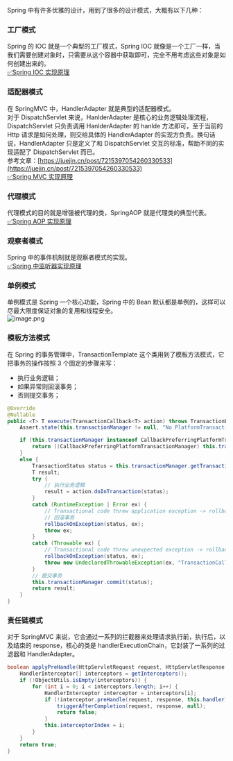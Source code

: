 Spring 中有许多优雅的设计，用到了很多的设计模式，大概有以下几种：

### 工厂模式
Spring 的 IOC 就是一个典型的工厂模式，Spring IOC 就像是一个工厂一样，当我们需要创建对象时，只需要从这个容器中获取即可，完全不用考虑这些对象是如何创建出来的。<br />[✅Spring IOC 实现原理](https://www.yuque.com/ezrealwj/nnv5da/zbm2d7g3qc6ada8r?view=doc_embed)

### 适配器模式
在 SpringMVC 中，HandlerAdapter 就是典型的适配器模式。<br />对于 DispatchServlet 来说，HanlderAdapter 是核心的业务逻辑处理流程，DispatchServlet 只负责调用	HanlderAdapter 的 hanlde 方法即可，至于当前的 Http 请求是如何处理，则交给具体的 HandlerAdapter 的实现方负责。换句话说，HandlerAdapter 只是定义了和 DispatchServlet 交互的标准，帮助不同的实现适配了 DispatchServlet 而已。<br />参考文章：[https://juejin.cn/post/7215397054260330533](https://juejin.cn/post/7215397054260330533)<br />[✅Spring MVC 实现原理](https://www.yuque.com/ezrealwj/nnv5da/hqm326li4vba3ytl?view=doc_embed)

### 代理模式
代理模式的目的就是增强被代理的类，SpringAOP 就是代理类的典型代表。<br />[✅Spring AOP 实现原理](https://www.yuque.com/ezrealwj/nnv5da/httmgksabk84g8t9?view=doc_embed)
### 观察者模式
Spring 中的事件机制就是观察者模式的实现。<br />[✅Spring 中监听器实现原理](https://www.yuque.com/ezrealwj/nnv5da/fg7sibz8c85vdxgo?view=doc_embed)

### 单例模式
单例模式是 Spring 一个核心功能，Spring 中的 Bean 默认都是单例的，这样可以尽最大限度保证对象的复用和线程安全。<br />![image.png](https://cdn.nlark.com/yuque/0/2024/png/27416797/1718613466872-4eabe656-444b-4543-af27-cc5cb4ba87be.png#averageHue=%23f0f0f0&clientId=u595a6b55-dc06-4&from=paste&height=290&id=u92155e59&originHeight=362&originWidth=954&originalType=binary&ratio=1.25&rotation=0&showTitle=false&size=61507&status=done&style=none&taskId=u1261bc69-18a2-4473-9194-0f5e5d59f81&title=&width=763.2)


### 模板方法模式
在 Spring 的事务管理中，TransactionTemplate 这个类用到了模板方法模式，它把事务的操作按照 3 个固定的步骤来写：

- 执行业务逻辑；
- 如果异常则回滚事务；
- 否则提交事务；
```java
@Override
@Nullable
public <T> T execute(TransactionCallback<T> action) throws TransactionException {
	Assert.state(this.transactionManager != null, "No PlatformTransactionManager set");

	if (this.transactionManager instanceof CallbackPreferringPlatformTransactionManager) {
		return ((CallbackPreferringPlatformTransactionManager) this.transactionManager).execute(this, action);
	}
	else {
		TransactionStatus status = this.transactionManager.getTransaction(this);
		T result;
		try {
			// 执行业务逻辑
			result = action.doInTransaction(status);
		}
		catch (RuntimeException | Error ex) {
			// Transactional code threw application exception -> rollback
			// 回滚事务
			rollbackOnException(status, ex);
			throw ex;
		}
		catch (Throwable ex) {
			// Transactional code threw unexpected exception -> rollback
			rollbackOnException(status, ex);
			throw new UndeclaredThrowableException(ex, "TransactionCallback threw undeclared checked exception");
		}
		// 提交事务
		this.transactionManager.commit(status);
		return result;
	}
}
```

### 责任链模式
对于 SpringMVC 来说，它会通过一系列的拦截器来处理请求执行前，执行后，以及结束的 response，核心的类是 handlerExecutionChain，它封装了一系列的过滤器和 HandlerAdapter。
```java
boolean applyPreHandle(HttpServletRequest request, HttpServletResponse response) throws Exception {
	HandlerInterceptor[] interceptors = getInterceptors();
	if (!ObjectUtils.isEmpty(interceptors)) {
		for (int i = 0; i < interceptors.length; i++) {
			HandlerInterceptor interceptor = interceptors[i];
			if (!interceptor.preHandle(request, response, this.handler)) {
				triggerAfterCompletion(request, response, null);
				return false;
			}
			this.interceptorIndex = i;
		}
	}
	return true;
}
```
